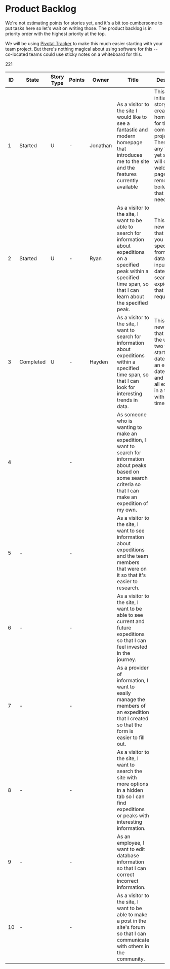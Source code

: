 # Product Backlog

We're not estimating points for stories yet, and it's a bit too cumbersome to put tasks here so let's wait on writing those.  The product backlog is in priority order with the highest priority at the top.

We will be using <a href="https://pivotaltracker.com">Pivotal Tracker</a> to make this much easier starting with your team project.  But there's nothing magical about using software for this -- co-located teams could use sticky notes on a whiteboard for this.

<table>
    <thead>
        <tr>
            <th>ID</th> <th>State</th> <th>Story Type</th> <th>Points</th> <th>Owner</th>
            <th>Title</th>
            <th>Description</th>
            <th>Links</th>
        </tr>
    </thead>
    <tbody>
        <tr>
            <td>1</td> <td>Started</td>2<td>U</td> <td>-</td> <td>Jonathan</td>
            <td>As a visitor to the site I would like to see a fantastic and modern homepage that introduces me to
the site and the features currently available</td>
            <td>This is the initial setup story and will create a homepage for the coming project.  There aren't any features yet so this will create a welcome page and will remove all boilerplate that isn't needed.</td>
            <td></td>
        </tr>
        <tr>
            <td>2</td> <td>Started</td>2<td>U</td> <td>-</td> <td>Ryan</td>
            <td>As a visitor to the site, I want to be able to search for information about expeditions on a specified peak within a specified time span, so that I can learn about the specified peak.</td>
            <td>This will be a new page that will let you choose a specific peak from the database, input two dates, and search for expiditions that fill those requirements.</td>
            <td></td>
        </tr>
        <tr>
            <td>3</td> <td>Completed</td>1<td>U</td> <td>-</td> <td>Hayden</td>
            <td>As a visitor to the site, I want to search for information about expeditions within a specified time span, so that I can look for interesting trends in data.</td>
            <td>This will be a new page that will let the user input two things, a starting date/time and an endint date/time, and will show all expiditions in a table within that timeframe.</td>
            <td></td>
        </tr>
        <tr>
            <td>4</td> <td></td> <td></td> <td>-</td> <td></td>
            <td>As someone who is wanting to make an expedition, I want to search for information about peaks based on some search criteria so that I can make an expedition of my own.</td>
            <td></td>
            <td></td>
        </tr>
        <tr>
            <td>5</td> <td>-</td> <td></td> <td>-</td> <td></td>
            <td>As a visitor to the site, I want to see information about expeditions and the team members that were on it so that it's easier to research.</td>
            <td></td>
            <td></td>
        </tr>
        <tr>
            <td>6</td> <td>-</td> <td></td> <td>-</td> <td></td>
            <td>As a visitor to the site, I want to be able to see current and future expeditions so that I can feel invested in the journey.</td>
            <td></td>
            <td></td>
        </tr>
        <tr>
            <td>7</td> <td>-</td> <td></td> <td>-</td> <td></td>
            <td>As a provider of information, I want to easily manage the members of an expedition that I created so that the form is easier to fill out.</td>
            <td></td>
            <td></td>
        </tr>
        <tr>
            <td>8</td> <td>-</td> <td></td> <td>-</td> <td></td>
            <td>As a visitor to the site, I want to search the site with more options in a hidden tab so I can find expeditions or peaks with interesting information.</td>
            <td></td>
            <td></td>
        </tr>
        <tr>
            <td>9</td> <td>-</td> <td></td> <td>-</td> <td></td>
            <td>As an employee, I want to edit database information so that I can correct incorrect information.</td>
            <td></td>
            <td></td>
        </tr>
        <tr>
            <td>10</td> <td>-</td> <td></td> <td>-</td> <td></td>
            <td>As a visitor to the site, I want to be able to make a post in the site's forum so that I can communicate with others in the community.</td>
            <td></td>
            <td></td>
        </tr>
    </tbody>
</table>